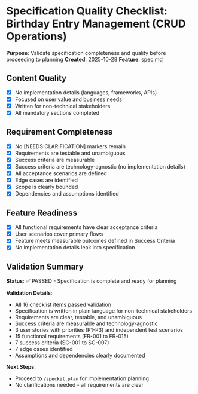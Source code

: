 # Specification Quality Checklist: Birthday Entry Management (CRUD Operations)

**Purpose**: Validate specification completeness and quality before proceeding to planning
**Created**: 2025-10-28
**Feature**: [spec.md](../spec.md)

## Content Quality

- [x] No implementation details (languages, frameworks, APIs)
- [x] Focused on user value and business needs
- [x] Written for non-technical stakeholders
- [x] All mandatory sections completed

## Requirement Completeness

- [x] No [NEEDS CLARIFICATION] markers remain
- [x] Requirements are testable and unambiguous
- [x] Success criteria are measurable
- [x] Success criteria are technology-agnostic (no implementation details)
- [x] All acceptance scenarios are defined
- [x] Edge cases are identified
- [x] Scope is clearly bounded
- [x] Dependencies and assumptions identified

## Feature Readiness

- [x] All functional requirements have clear acceptance criteria
- [x] User scenarios cover primary flows
- [x] Feature meets measurable outcomes defined in Success Criteria
- [x] No implementation details leak into specification

## Validation Summary

**Status**: ✅ PASSED - Specification is complete and ready for planning

**Validation Details**:
- All 16 checklist items passed validation
- Specification is written in plain language for non-technical stakeholders
- Requirements are clear, testable, and unambiguous
- Success criteria are measurable and technology-agnostic
- 3 user stories with priorities (P1-P3) and independent test scenarios
- 15 functional requirements (FR-001 to FR-015)
- 7 success criteria (SC-001 to SC-007)
- 7 edge cases identified
- Assumptions and dependencies clearly documented

**Next Steps**:
- Proceed to `/speckit.plan` for implementation planning
- No clarifications needed - all requirements are clear
